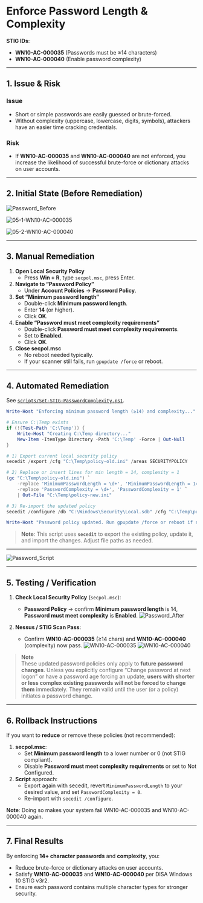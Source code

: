 # Enforce Password Length & Complexity
**STIG IDs**:  
- **WN10-AC-000035** (Passwords must be ≥14 characters)  
- **WN10-AC-000040** (Enable password complexity)

---

## 1. Issue & Risk

### Issue
- Short or simple passwords are easily guessed or brute-forced.
- Without complexity (uppercase, lowercase, digits, symbols), attackers have an easier time cracking credentials.

### Risk
- If **WN10-AC-000035** and **WN10-AC-000040** are not enforced, you increase the likelihood of successful brute-force or dictionary attacks on user accounts.

---

## 2. Initial State (Before Remediation)

![Password_Before](https://github.com/user-attachments/assets/0e1d6ef8-f149-45f8-9cb0-d5de2c490f3f)

![05-1-WN10-AC-000035](https://github.com/user-attachments/assets/c7af34fe-5881-4ca6-8b36-04f5f0a7572f)

![05-2-WN10-AC-000040](https://github.com/user-attachments/assets/ccca9719-8b91-493d-87a9-a45fa5aea72c)

---

## 3. Manual Remediation

1. **Open Local Security Policy**  
   - Press **Win + R**, type `secpol.msc`, press Enter.
2. **Navigate to “Password Policy”**  
   - Under **Account Policies** → **Password Policy**.
3. **Set “Minimum password length”**  
   - Double-click **Minimum password length**.  
   - Enter **14** (or higher).  
   - Click **OK**.
4. **Enable “Password must meet complexity requirements”**  
   - Double-click **Password must meet complexity requirements**.  
   - Set to **Enabled**.  
   - Click **OK**.
5. **Close secpol.msc**  
   - No reboot needed typically.  
   - If your scanner still fails, run `gpupdate /force` or reboot.

---

## 4. Automated Remediation

See [`scripts/Set-STIG-PasswordComplexity.ps1`](../scripts/Set-STIG-PasswordComplexity.ps1).

```powershell
Write-Host "Enforcing minimum password length (≥14) and complexity..."

# Ensure C:\Temp exists
if (!(Test-Path 'C:\Temp')) {
    Write-Host "Creating C:\Temp directory..."
    New-Item -ItemType Directory -Path 'C:\Temp' -Force | Out-Null
}

# 1) Export current local security policy
secedit /export /cfg "C:\Temp\policy-old.ini" /areas SECURITYPOLICY

# 2) Replace or insert lines for min length = 14, complexity = 1
(gc "C:\Temp\policy-old.ini") `
    -replace 'MinimumPasswordLength = \d+', 'MinimumPasswordLength = 14' `
    -replace 'PasswordComplexity = \d+', 'PasswordComplexity = 1' `
    | Out-File "C:\Temp\policy-new.ini"

# 3) Re-import the updated policy
secedit /configure /db "C:\Windows\Security\Local.sdb" /cfg "C:\Temp\policy-new.ini" /areas SECURITYPOLICY

Write-Host "Password policy updated. Run gpupdate /force or reboot if needed."
```

> **Note**: This script uses **`secedit`** to export the existing policy, update it, and import the changes. Adjust file paths as needed.  

---

![Password_Script](https://github.com/user-attachments/assets/e277fc0a-f5aa-4bfb-a4b0-e4697048fc9d)


---

## 5. Testing / Verification

1. **Check Local Security Policy** (`secpol.msc`):
   - **Password Policy** → confirm **Minimum password length** is 14, **Password must meet complexity** is **Enabled**.
   ![Password_After](https://github.com/user-attachments/assets/79cb4234-1555-4865-a827-c04d3f28e949)

2. **Nessus / STIG Scan Pass**:
   - Confirm **WN10-AC-000035** (≥14 chars) and **WN10-AC-000040** (complexity) now pass.
     ![WN10-AC-000035](https://github.com/user-attachments/assets/1ad6e8fc-19a2-448b-a600-5e0eb493cb46)
     ![WN10-AC-000040](https://github.com/user-attachments/assets/5bf90cda-a311-42d4-a3f9-9fbf74255f16)

> **Note**  
> These updated password policies only apply to **future password changes**. Unless you explicitly configure “Change password at next logon” or have a password age forcing an update, **users with shorter or less complex existing passwords will not be forced to change them** immediately. They remain valid until the user (or a policy) initiates a password change.
---

## 6. Rollback Instructions

If you want to **reduce** or remove these policies (not recommended):

1. **secpol.msc**:
   - Set **Minimum password length** to a lower number or 0 (not STIG compliant).
   - Disable **Password must meet complexity requirements** or set to Not Configured.
2. **Script** approach:
   - Export again with secedit, revert `MinimumPasswordLength` to your desired value, and set `PasswordComplexity = 0`.  
   - Re-import with `secedit /configure`.

**Note**: Doing so makes your system fail WN10-AC-000035 and WN10-AC-000040 again.

---

## 7. Final Results

By enforcing **14+ character passwords** and **complexity**, you:

- Reduce brute-force or dictionary attacks on user accounts.
- Satisfy **WN10-AC-000035** and **WN10-AC-000040** per DISA Windows 10 STIG v3r2.
- Ensure each password contains multiple character types for stronger security.
